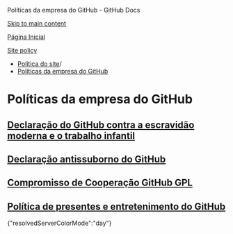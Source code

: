 Políticas da empresa do GitHub - GitHub Docs

[Skip to main content](#main-content)

[Página Inicial](/pt)

[Site policy](/pt/site-policy)

* [Política do site](/pt/site-policy)/
* [Políticas da empresa do GitHub](/pt/site-policy/github-company-policies)

Políticas da empresa do GitHub
==========

[Declaração do GitHub contra a escravidão moderna e o trabalho infantil](/pt/site-policy/github-company-policies/github-statement-against-modern-slavery-and-child-labor)
----------

[Declaração antissuborno do GitHub](/pt/site-policy/github-company-policies/github-anti-bribery-statement)
----------

[Compromisso de Cooperação GitHub GPL](/pt/site-policy/github-company-policies/github-gpl-cooperation-commitment)
----------

[Política de presentes e entretenimento do GitHub](/pt/site-policy/github-company-policies/github-gifts-and-entertainment-policy)
----------

{"resolvedServerColorMode":"day"}
